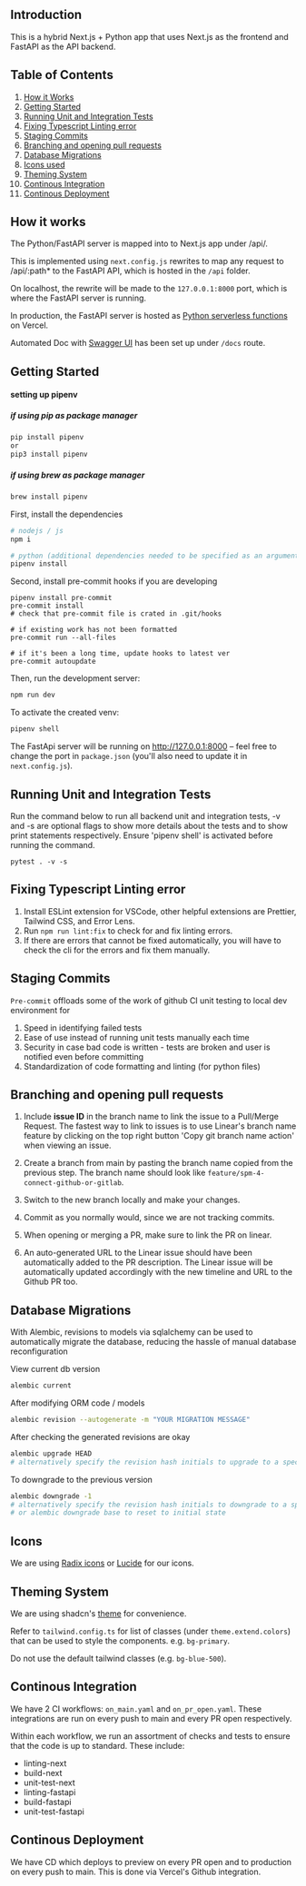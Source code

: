 ## Introduction

This is a hybrid Next.js + Python app that uses Next.js as the frontend and FastAPI as the API backend.

## Table of Contents
1. [How it Works](#how-it-works)
2. [Getting Started](#getting-started)
3. [Running Unit and Integration Tests](#running-unit-and-integration-tests)
4. [Fixing Typescript Linting error](#fixing-typescript-linting-error)
5. [Staging Commits](#staging-commits)
6. [Branching and opening pull requests](#branching-and-opening-pull-requests)
7. [Database Migrations](#database-migrations)
8. [Icons used](#icons)
9. [Theming System](#theming-system)
10. [Continous Integration](#continous-integration)
11. [Continous Deployment](#continous-deployment)

## How it works

The Python/FastAPI server is mapped into to Next.js app under /api/.

This is implemented using `next.config.js` rewrites to map any request to /api/:path* to the FastAPI API, which is hosted in the `/api` folder.

On localhost, the rewrite will be made to the `127.0.0.1:8000` port, which is where the FastAPI server is running.

In production, the FastAPI server is hosted as [Python serverless functions](https://vercel.com/docs/functions/serverless-functions/runtimes/python) on Vercel.

Automated Doc with [Swagger UI](https://fastapi.tiangolo.com/features/) has been set up under `/docs` route.

## Getting Started

#### setting up pipenv
##### if using pip as package manager
```bash
pip install pipenv
or
pip3 install pipenv
```
##### if using brew as package manager
```bash
brew install pipenv
```

First, install the dependencies
```bash
# nodejs / js
npm i

# python (additional dependencies needed to be specified as an argument after 'install', pipfile will auto update)
pipenv install 
```

Second, install pre-commit hooks if you are developing 
```
pipenv install pre-commit
pre-commit install
# check that pre-commit file is crated in .git/hooks

# if existing work has not been formatted
pre-commit run --all-files

# if it's been a long time, update hooks to latest ver
pre-commit autoupdate

```

Then, run the development server:
```bash
npm run dev
```

To activate the created venv:
```bash
pipenv shell
```

The FastApi server will be running on http://127.0.0.1:8000 – feel free to change the port in `package.json` (you'll also need to update it in `next.config.js`).

## Running Unit and Integration Tests

Run the command below to run all backend unit and integration tests, -v and -s are optional flags to show more details about the tests and to show print statements respectively. Ensure 'pipenv shell' is activated before running the command.
```
pytest . -v -s
```

## Fixing Typescript Linting error 

1. Install ESLint extension for VSCode, other helpful extensions are Prettier, Tailwind CSS, and Error Lens.
2. Run `npm run lint:fix` to check for and fix linting errors.
3. If there are errors that cannot be fixed automatically, you will have to check the cli for the errors and fix them manually.

## Staging Commits

`Pre-commit` offloads some of the work of github CI unit testing to local dev environment for
1. Speed in identifying failed tests
2. Ease of use instead of running unit tests manually each time
3. Security in case bad code is written - tests are broken and user is notified even before committing
4. Standardization of code formatting and linting (for python files)

## Branching and opening pull requests

1. Include **issue ID** in the branch name to link the issue to a Pull/Merge Request. The fastest way to link to issues is to use Linear's branch name feature by clicking on the top right button 'Copy git branch name action' when viewing an issue.

2. Create a branch from main by pasting the branch name copied from the previous step. The branch name should look like `feature/spm-4-connect-github-or-gitlab`.

3. Switch to the new branch locally and make your changes.

4. Commit as you normally would, since we are not tracking commits.

5. When opening or merging a PR, make sure to link the PR on linear.

6. An auto-generated URL to the Linear issue should have been automatically added to the PR description. The Linear issue will be automatically updated accordingly with the new timeline and URL to the Github PR too.

## Database Migrations

With Alembic, revisions to models via sqlalchemy can be used to automatically migrate the database, reducing the hassle of manual database reconfiguration 

View current db version
```bash
alembic current
```

After modifying ORM code / models
```bash
alembic revision --autogenerate -m "YOUR MIGRATION MESSAGE"
```

After checking the generated revisions are okay
```bash
alembic upgrade HEAD 
# alternatively specify the revision hash initials to upgrade to a specific version
```

To downgrade to the previous version
```bash
alembic downgrade -1
# alternatively specify the revision hash initials to downgrade to a specific version 
# or alembic downgrade base to reset to initial state
```

## Icons

We are using [Radix icons](https://www.radix-ui.com/icons) or [Lucide](https://lucide.dev/) for our icons.

## Theming System

We are using shadcn's [theme](https://ui.shadcn.com/themes) for convenience.

Refer to `tailwind.config.ts` for list of classes (under `theme.extend.colors`) that can be used to style the components. e.g. `bg-primary`.

Do not use the default tailwind classes (e.g. `bg-blue-500`).

## Continous Integration
We have 2 CI workflows: `on_main.yaml` and `on_pr_open.yaml`. These integrations are run on every push to main and every PR open respectively.

Within each workflow, we run an assortment of checks and tests to ensure that the code is up to standard. These include:
- linting-next
- build-next
- unit-test-next
- linting-fastapi
- build-fastapi
- unit-test-fastapi

## Continous Deployment
We have CD which deploys to preview on every PR open and to production on every push to main. This is done via Vercel's Github integration.

